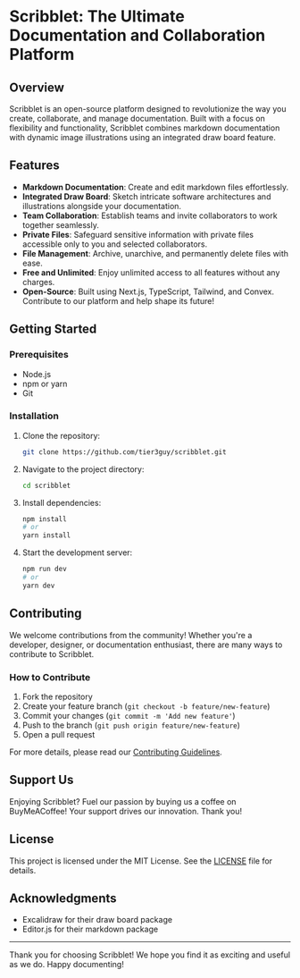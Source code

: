 # Scribblet: The Ultimate Documentation and Collaboration Platform

## Overview

Scribblet is an open-source platform designed to revolutionize the way you create, collaborate, and manage documentation. Built with a focus on flexibility and functionality, Scribblet combines markdown documentation with dynamic image illustrations using an integrated draw board feature.

## Features

-   **Markdown Documentation**: Create and edit markdown files effortlessly.
-   **Integrated Draw Board**: Sketch intricate software architectures and illustrations alongside your documentation.
-   **Team Collaboration**: Establish teams and invite collaborators to work together seamlessly.
-   **Private Files**: Safeguard sensitive information with private files accessible only to you and selected collaborators.
-   **File Management**: Archive, unarchive, and permanently delete files with ease.
-   **Free and Unlimited**: Enjoy unlimited access to all features without any charges.
-   **Open-Source**: Built using Next.js, TypeScript, Tailwind, and Convex. Contribute to our platform and help shape its future!

## Getting Started

### Prerequisites

-   Node.js
-   npm or yarn
-   Git

### Installation

1. Clone the repository:

    ```bash
    git clone https://github.com/tier3guy/scribblet.git
    ```

2. Navigate to the project directory:

    ```bash
    cd scribblet
    ```

3. Install dependencies:

    ```bash
    npm install
    # or
    yarn install
    ```

4. Start the development server:

    ```bash
    npm run dev
    # or
    yarn dev
    ```

## Contributing

We welcome contributions from the community! Whether you're a developer, designer, or documentation enthusiast, there are many ways to contribute to Scribblet.

### How to Contribute

1. Fork the repository
2. Create your feature branch (`git checkout -b feature/new-feature`)
3. Commit your changes (`git commit -m 'Add new feature'`)
4. Push to the branch (`git push origin feature/new-feature`)
5. Open a pull request

For more details, please read our [Contributing Guidelines](CONTRIBUTING.md).

## Support Us

Enjoying Scribblet? Fuel our passion by buying us a coffee on BuyMeACoffee! Your support drives our innovation. Thank you!

## License

This project is licensed under the MIT License. See the [LICENSE](LICENSE.md) file for details.

## Acknowledgments

-   Excalidraw for their draw board package
-   Editor.js for their markdown package

---

Thank you for choosing Scribblet! We hope you find it as exciting and useful as we do. Happy documenting!
